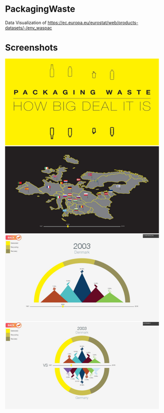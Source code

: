 # PackagingWaste
 Data Visualization of https://ec.europa.eu/eurostat/web/products-datasets/-/env_waspac

# Screenshots
![Splashscreen](Screenshot-1.jpg)
![Map](Screenshot-2.jpg)
![Single Visualization](Screenshot-3.jpg)
![Dual Visualization](Screenshot-4.jpg)
